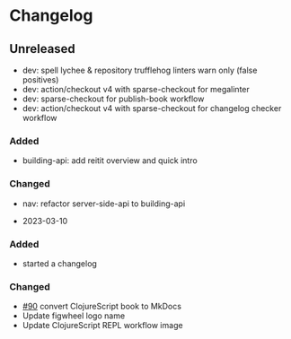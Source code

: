 # Changelog

## Unreleased
- dev: spell lychee & repository trufflehog linters warn only (false positives) 
- dev: action/checkout v4 with sparse-checkout for megalinter
- dev: sparse-checkout for publish-book workflow
- dev: action/checkout v4 with sparse-checkout for changelog checker workflow

### Added
- building-api: add reitit overview and quick intro

### Changed
- nav: refactor server-side-api to building-api

* 2023-03-10
### Added
- started a changelog
### Changed
- [#90](https://github.com/practicalli/clojurescript/issues/90) convert ClojureScript book to MkDocs
- Update figwheel logo name
- Update ClojureScript REPL workflow image
